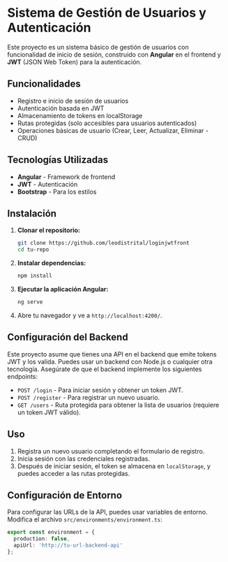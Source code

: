 # Sistema de Gestión de Usuarios y Autenticación

Este proyecto es un sistema básico de gestión de usuarios con funcionalidad de inicio de sesión, construido con **Angular** en el frontend y **JWT** (JSON Web Token) para la autenticación.

## Funcionalidades
- Registro e inicio de sesión de usuarios
- Autenticación basada en JWT
- Almacenamiento de tokens en localStorage
- Rutas protegidas (solo accesibles para usuarios autenticados)
- Operaciones básicas de usuario (Crear, Leer, Actualizar, Eliminar - CRUD)

## Tecnologías Utilizadas
- **Angular** - Framework de frontend
- **JWT** - Autenticación
- **Bootstrap** - Para los estilos

## Instalación

1. **Clonar el repositorio:**
    ```bash
    git clone https://github.com/leodistrital/loginjwtfront
    cd tu-repo
    ```

2. **Instalar dependencias:**
    ```bash
    npm install
    ```

3. **Ejecutar la aplicación Angular:**
    ```bash
    ng serve
    ```

4. Abre tu navegador y ve a `http://localhost:4200/`.

## Configuración del Backend
Este proyecto asume que tienes una API en el backend que emite tokens JWT y los valida. Puedes usar un backend con Node.js o cualquier otra tecnología. Asegúrate de que el backend implemente los siguientes endpoints:
- `POST /login` - Para iniciar sesión y obtener un token JWT.
- `POST /register` - Para registrar un nuevo usuario.
- `GET /users` - Ruta protegida para obtener la lista de usuarios (requiere un token JWT válido).

## Uso

1. Registra un nuevo usuario completando el formulario de registro.
2. Inicia sesión con las credenciales registradas.
3. Después de iniciar sesión, el token se almacena en `localStorage`, y puedes acceder a las rutas protegidas.

## Configuración de Entorno

Para configurar las URLs de la API, puedes usar variables de entorno. Modifica el archivo `src/environments/environment.ts`:

```typescript
export const environment = {
  production: false,
  apiUrl: 'http://tu-url-backend-api'
};
